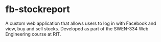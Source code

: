 fb-stockreport
==============
A custom web application that allows users to log in with Facebook and view, buy and sell stocks.
Developed as part of the SWEN-334 Web Engineering course at RIT.
